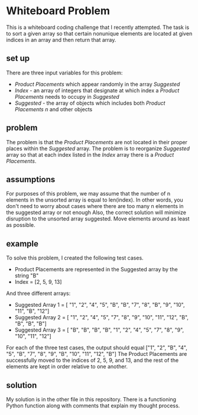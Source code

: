 # Whiteboard Problem

This is a whiteboard coding challenge that I recently attempted. The task is to sort a given array so that
certain nonunique elements are located at given indices in an array and then return that array. 

## set up
There are three input variables for this problem:
  * *Product Placements* which appear randomly in the array *Suggested*
  * *Index* - an array of integers that designate at which index a *Product Placements* needs to occupy in *Suggested*
  * *Suggested* - the array of objects which includes both *Product Placements n* and other objects

## problem
The problem is that the *Product Placements* are not located in their proper places within the *Suggested* array. The problem is to reorganize *Suggested* array so that at each index listed in the *Index* array there is a *Product Placements*.

## assumptions
 For purposes of this problem, we may assume that the number of n elements in the unsorted array is equal to len(index). 
 In other words, you don't need to worry about cases where there are too many n elements in the suggested array or not enough
 Also, the correct solution will minimize disruption to the unsorted array suggested. Move elements around as least as possible. 
 
 ## example
 To solve this problem, I created the following test cases.
 * Product Placements are represented in the Suggested array by the string "B"
 * Index = [2, 5, 9, 13]
 
 And three different arrays:
 * Suggested Array 1 = [ "1", "2", "4", "5", "B", "B", "7", "8", "B", "9", "10", "11", "B", "12"]
 * Suggested Array 2 = [ "1", "2", "4", "5", "7", "8", "9", "10", "11", "12", "B", "B", "B", "B"]
 * Suggested Array 3 = [ "B", "B", "B", "B", "1", "2", "4", "5", "7", "8", "9", "10", "11", "12"]
 
 For each of the three test cases, the output should equal ["1", "2", "B", "4", "5", "B", "7", "8", "9", "B", "10", "11", "12", "B"] The Product Placements are successfully moved to the indices of 2, 5, 9, and 13, and the rest of the elements are kept in order relative to one another.

## solution 
My solution is in the other file in this repository. There is a functioning Python function along with comments that explain my thought process. 
